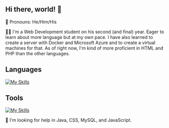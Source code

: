 ## Hi there, world! 👋

👨 Pronouns: He/Him/His

👨‍💻 I'm a Web Development student on his second (and final) year. Eager to learn about more language but at my own pace. I have also learned to create a server with Docker and Microsoft Azure and to create a virtual machines for that. As of right now, I'm kind of more proficient in HTML and PHP than the other languages.

## **Languages**
[![My Skills](https://skillicons.dev/icons?i=html,css,java,mysql,php,symfony,js&perline=3)](https://skillicons.dev)

## **Tools**
[![My Skills](https://skillicons.dev/icons?i=docker,git,github,idea,notion,vscode,linux,ubuntu,windows&perline=3)](https://skillicons.dev)

🧐 I'm looking for help in Java, CSS, MySQL, and JavaScript.
<!--
**timc6t/timc6t** is a ✨ _special_ ✨ repository because its `README.md` (this file) appears on your GitHub profile.

Here are some ideas to get you started:

- 🔭 I’m currently working on ...
- 🌱 I’m currently learning ...
- 👯 I’m looking to collaborate on ...
- 🤔 I’m looking for help with ...
- 💬 Ask me about ...
- 📫 How to reach me: ...
- 😄 Pronouns: ...
- ⚡ Fun fact: ...
-->
